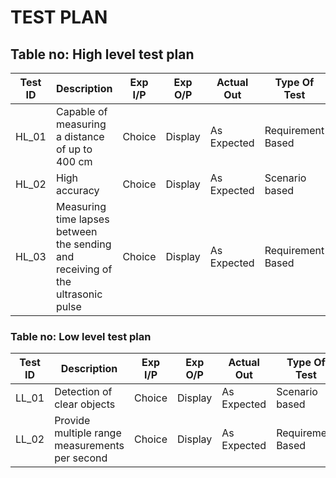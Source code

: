 # TEST PLAN
## Table no: High level test plan
| Test ID |           Description       |      Exp I/P    |    Exp O/P   |   Actual Out  |   Type Of Test |
| --------| --------------------------- | --------------- | ------------ | ------------- | -------------- |
|  HL_01   | Capable of measuring a distance of up to 400 cm | Choice  |  Display    |   As Expected | Requirement Based |
|  HL_02   |      High accuracy     |  Choice  |    Display   |   As Expected | Scenario based |
|  HL_03   | Measuring time lapses between the sending and receiving of the ultrasonic pulse | Choice | Display   |   As Expected | Requirement Based |

### Table no: Low level test plan
| Test ID |           Description       |      Exp I/P    |    Exp O/P   |   Actual Out  |   Type Of Test |
| --------| --------------------------- | --------------- | ------------ | ------------- | -------------- |
|  LL_01   | Detection of clear objects | Choice | Display  | As Expected   | Scenario based |
|  LL_02   | Provide multiple range measurements per second | Choice | Display   | As Expected  | Requirement Based |

